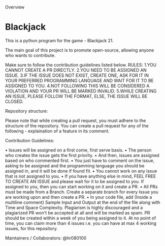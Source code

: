 Overview
# Blackjack
This is a python program for the game - Blackjack 21.

The main goal of this project is to promote open-source, allowing anyone who wants to contribute.

Make sure to follow the contribution guidelines listed below.
RULES:
1.YOU CANNOT CREATE A PR DIRECTLY. 
2.YOU NEED TO BE ASSIGNED AN ISSUE. 
3.IF THE ISSUE DOES NOT EXIST, CREATE ONE, ASK FOR IT IN YOUR PREFERRED PROGRAMMING LANGUAGE AND WAIT FOR IT TO BE ASSIGNED TO YOU.
4.NOT FOLLOWING THIS WILL BE CONSIDERED A VIOLATION AND YOUR PR WILL BE MARKED INVALID. 
5.WHILE CREATING AN ISSUE, PLEASE FOLLOW THE FORMAT, ELSE, THE ISSUE WILL BE CLOSED.

Repository structure:

Please note that while creating a pull request, you must adhere to the structure of the repository. You can create a pull request for any of the following - explaination of a feature in its comment.

Contribution Guidelines:

•	Issues will be assigned on a first come, first serve basis. 
•	The person who creates the issue gets the first priority. 
•	And then, issues are assigned based on who commented first.
•	You just have to comment on the issue, asking to be assigned and the programming language you should be assigned in, and it will be done if found fit.
•	You cannot work on any issue that is not assigned to you.
•	If you have anything else in mind, FEEL FREE TO CREATE AN ISSUE and please wait for it to be assigned to you. If assigned to you, then you can start working on it and create a PR.
•	All PRs must be made from a Branch. Create a separate branch for every Issue you are working upon and then create a PR.
•	In your code file, add (Inside a multiline comment) Sample Input and Output at the end of the file along with Time and Space Complexity.
Plagiarism is highly discouraged and a plagiarized PR won't be accepted at all and will be marked as spam.
PR should be created within a week of you being assigned to it.
At no point of time, you can claim more than 4 issues i.e. you can have at max 4 working issues, for this repository.

Maintainers / Collaborators:
@hr080100
